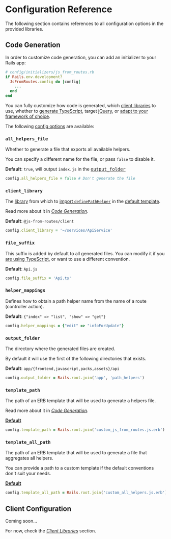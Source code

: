 [default template library]: https://github.com/ElMassimo/js_from_routes/blob/main/js_from_routes/lib/js_from_routes/template.js.erb#L3
[template all]: https://github.com/ElMassimo/js_from_routes/blob/main/js_from_routes/lib/js_from_routes/template_all.js.erb
[default template]: https://github.com/ElMassimo/js_from_routes/blob/main/js_from_routes/lib/js_from_routes/template.js.erb
[config options]: https://github.com/ElMassimo/js_from_routes/blob/main/js_from_routes/lib/js_from_routes/generator.rb#L178-L189
[generate TypeScript]: https://github.com/ElMassimo/js_from_routes/blob/main/playground/vanilla/config/initializers/js_from_routes.rb
[jQuery]: https://gist.github.com/ElMassimo/cab56e64e20ff797f3054b661a883646
[ping]: https://github.com/ElMassimo/pingcrm-vite/pull/2

[client]: /client/
[codegen]: /guide/codegen
[client_library]: /config/#client-library
[different template]: /guide/codegen.html#using-a-different-template

# Configuration Reference

The following section contains references to all configuration options in the provided libraries.

## Code Generation

In order to customize code generation, you can add an initializer to your Rails app:

```ruby
# config/initializers/js_from_routes.rb
if Rails.env.development?
  JsFromRoutes.config do |config|
    ...
  end
end
```

You can fully customize how code is generated, which [client libraries][client] to use,
whether to [generate TypeScript], target [jQuery], or [adapt to your framework of choice][ping].

The following [config options] are available:

### `all_helpers_file`

  Whether to generate a file that exports all available helpers.

  You can specify a different name for the file, or pass `false` to disable it.
  
  __Default__: `true`, will output `index.js` in the <kbd>[output_folder][config options]</kbd>

  ```ruby
  config.all_helpers_file = false # Don't generate the file
  ```

### `client_library`

  The [library][client] from which to [import `definePathHelper`][default template library] in the [default template](#template-path).
  
  Read more about it in [_Code Generation_][codegen].

  __Default__: `@js-from-routes/client`

  ```ruby
  config.client_library = '~/services/ApiService'
  ```

### `file_suffix`
  
  This suffix is added by default to all generated files. You can modify it if
  you [are using TypeScript][generate TypeScript], or want to use a different convention.

  __Default__: `Api.js`

  ```ruby
  config.file_suffix = 'Api.ts'
  ```

### `helper_mappings`
  
  Defines how to obtain a path helper name from the name of a route (controller action).
  
  __Default__: `{"index" => "list", "show" => "get"}`

  ```ruby
  config.helper_mappings = {"edit" => "infoForUpdate"}
  ```

### `output_folder`
  
  The directory where the generated files are created.

  By default it will use the first of the following directories that exists.

  __Default__: `app/{frontend,javascript,packs,assets}/api`

  ```ruby
  config.output_folder = Rails.root.join('app', 'path_helpers')
  ```

### `template_path`

  The path of an ERB template that will be used to generate a helpers file.

  Read more about it in [_Code Generation_][different template].

  [__Default__][default template]

  ```ruby
  config.template_path = Rails.root.join('custom_js_from_routes.js.erb')
  ```

### `template_all_path`

  The path of an ERB template that will be used to generate a file that aggregates all helpers.

  You can provide a path to a custom template if the default conventions don't suit your needs.

  [__Default__][template all]

  ```ruby
  config.template_all_path = Rails.root.join('custom_all_helpers.js.erb')
  ```

## Client Configuration

Coming soon...

For now, check the [_Client Libraries_](/client/#configuring-requests-⚙%EF%B8%8F) section.

<br>
<br>
<br>
<br>
<br>
<br>
<br>
<br>
<br>
<br>
<br>
<br>
<br>
<br>
<br>
<br>
<br>
<br>
<br>

